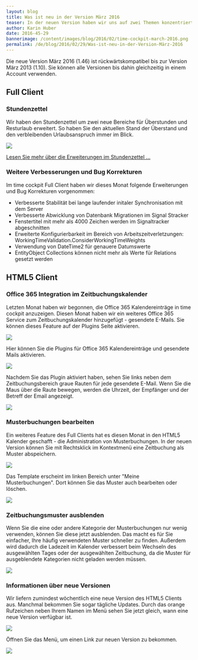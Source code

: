 ```yaml
---
layout: blog
title: Was ist neu in der Version März 2016
teaser: In der neuen Version haben wir uns auf zwei Themen konzentriert. Als erstes haben wir zum Stundenzettel die Überstunden und den Resturlaub hinzugefügt. Und weiters haben wir die Office 365 Integration im HTML5 Kalender um gesendete E-Mails erweitert.
author: Karin Huber
date: 2016-45-29
bannerimage: /content/images/blog/2016/02/time-cockpit-march-2016.png
permalink: /de/blog/2016/02/29/Was-ist-neu-in-der-Version-März-2016
---
```


<p xmlns="http://www.w3.org/1999/xhtml">Die neue Version März 2016 (1.46) ist rückwärtskompatibel bis zur Version März 2013 (1.10). Sie können alle Versionen bis dahin gleichzeitig in einem Account verwenden.</p><h2 xmlns="http://www.w3.org/1999/xhtml">Full Client</h2><h3 xmlns="http://www.w3.org/1999/xhtml">Stundenzettel
<br /></h3><p xmlns="http://www.w3.org/1999/xhtml">Wir haben den Stundenzettel um zwei neue Bereiche für Überstunden und Resturlaub erweitert. So haben Sie den aktuellen Stand der Überstand und den verbleibenden Urlaubsanspruch immer im Blick.</p><p xmlns="http://www.w3.org/1999/xhtml">
  <img src="{{site.baseurl}}/content/images/blog/2016/02/time-report-overtime-vacation.png" />
</p><p xmlns="http://www.w3.org/1999/xhtml">
  <a href="https://www.timecockpit.com/de/blog/2016/02/29/Stundenzettel-mit-%C3%9Cberstunden-und-Resturlaub">Lesen Sie mehr über die Erweiterungen im Stundenzettel ...</a>
</p><h3 xmlns="http://www.w3.org/1999/xhtml">Weitere Verbesserungen und Bug Korrekturen
<br /></h3><p xmlns="http://www.w3.org/1999/xhtml">Im time cockpit Full Client haben wir dieses Monat folgende Erweiterungen und Bug Korrekturen vorgenommen:</p><ul xmlns="http://www.w3.org/1999/xhtml">
  <li>Verbesserte Stabilität bei lange laufender initaler Synchronisation mit dem Server</li>
  <li>Verbesserte Abwicklung von Datenbank Migrationen im Signal Stracker</li>
  <li>Fenstertitel mit mehr als 4000 Zeichen werden im Signaltracker abgeschnitten</li>
  <li>Erweiterte Konfigurierbarkeit im Bereich von Arbeitszeitverletzungen: WorkingTimeValidation.ConsiderWorkingTimeWeights</li>
  <li>Verwendung von DateTime2 für genauere Datumswerte</li>
  <li>EntityObject Collections können nicht mehr als Werte für Relations gesetzt werden</li>
</ul><h2 xmlns="http://www.w3.org/1999/xhtml">HTML5 Client</h2><h3 xmlns="http://www.w3.org/1999/xhtml">Office 365 Integration im Zeitbuchungskalender
<br /></h3><p xmlns="http://www.w3.org/1999/xhtml">Letzten Monat haben wir begonnen, die Office 365 Kalendereinträge in time cockpit anzuzeigen. Diesen Monat haben wir ein weiteres Office 365 Service zum Zeitbuchungskalender hinzugefügt - gesendete E-Mails. Sie können dieses Feature auf der Plugins Seite aktivieren.</p><p xmlns="http://www.w3.org/1999/xhtml">
  <img src="{{site.baseurl}}/content/images/blog/2016/02/time-cockpit-plugins.png" />
</p><p xmlns="http://www.w3.org/1999/xhtml">Hier können Sie die Plugins für Office 365 Kalendereinträge und gesendete Mails aktivieren.</p><p xmlns="http://www.w3.org/1999/xhtml">
  <img src="{{site.baseurl}}/content/images/blog/2016/02/time-cockpit-enable-plugins.png" />
</p><p xmlns="http://www.w3.org/1999/xhtml">Nachdem Sie das Plugin aktiviert haben, sehen Sie links neben dem Zeitbuchungsbereich graue Rauten für jede gesendete E-Mail. Wenn Sie die Maus über die Raute bewegen, werden die Uhrzeit, der Empfänger und der Betreff der Email angezeigt.</p><p xmlns="http://www.w3.org/1999/xhtml">
  <img src="{{site.baseurl}}/content/images/blog/2016/02/time-tracking-calendar-with-office365-items.png" />
</p><h3 xmlns="http://www.w3.org/1999/xhtml">Musterbuchungen bearbeiten
<br /></h3><p xmlns="http://www.w3.org/1999/xhtml">Ein weiteres Feature des Full Clients hat es diesen Monat in den HTML5 Kalender geschafft - die Administration von Musterbuchungen. In der neuen Version können Sie mit Rechtsklick im Kontextmenü eine Zeitbuchung als Muster abspeichern.</p><p xmlns="http://www.w3.org/1999/xhtml">
  <img src="{{site.baseurl}}/content/images/blog/2016/02/save-time-sheet-entry-as-template.png" />
</p><p xmlns="http://www.w3.org/1999/xhtml">Das Template erscheint im linken Bereich unter "Meine Musterbuchungen". Dort können Sie das Muster auch bearbeiten oder löschen.<br /></p><p xmlns="http://www.w3.org/1999/xhtml">
  <img src="{{site.baseurl}}/content/images/blog/2016/02/edit-or-remove-time-sheet-templates.png" />
</p><h3 xmlns="http://www.w3.org/1999/xhtml">Zeitbuchungsmuster ausblenden
<br /></h3><p xmlns="http://www.w3.org/1999/xhtml">Wenn Sie die eine oder andere Kategorie der Musterbuchungen nur wenig verwenden, können Sie diese jetzt ausblenden. Das macht es für Sie einfacher, Ihre häufig verwendeten Muster schneller zu finden. Außerdem wird dadurch die Ladezeit im Kalender verbessert beim Wechseln des ausgewählten Tages oder der ausgewählten Zeitbuchung, da die Muster für ausgeblendete Kategorien nicht geladen werden müssen.</p><p xmlns="http://www.w3.org/1999/xhtml">
  <img src="{{site.baseurl}}/content/images/blog/2016/02/collapse-time-sheet-templates.png" />
</p><h3 xmlns="http://www.w3.org/1999/xhtml">Informationen über neue Versionen</h3><p xmlns="http://www.w3.org/1999/xhtml">Wir liefern zumindest wöchentlich eine neue Version des HTML5 Clients aus. Manchmal bekommen Sie sogar tägliche Updates. Durch das orange Rufzeichen neben Ihrem Namen im Menü sehen Sie jetzt gleich, wann eine neue Version verfügbar ist.</p><p xmlns="http://www.w3.org/1999/xhtml">
  <img src="{{site.baseurl}}/content/images/blog/2016/02/new-version-menu.png" />
</p><p xmlns="http://www.w3.org/1999/xhtml">Öffnen Sie das Menü, um einen Link zur neuen Version zu bekommen.<br /></p><p xmlns="http://www.w3.org/1999/xhtml">
  <img src="{{site.baseurl}}/content/images/blog/2016/02/new-version-menu-expanded.png" />
</p>